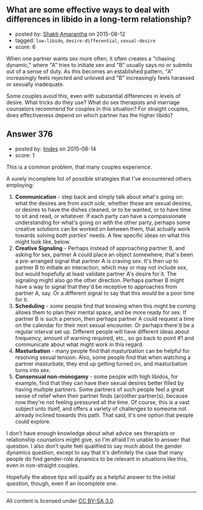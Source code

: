 ## What are some effective ways to deal with differences in libido in a long-term relationship?

- posted by: [Shakti Amarantha](https://stackexchange.com/users/6557352/shakti-amarantha) on 2015-08-12
- tagged: `low-libido`, `desire-differential`, `sexual-desire`
- score: 6

When one partner wants sex more often, it often creates a "chasing dynamic," where "A" tries to initiate sex and "B" usually says no or submits out of a sense of duty.  As this becomes an established pattern, "A" increasingly feels rejected and unloved and "B" increasingly feels harassed or sexually inadequate.

Some couples avoid this, even with substantial differences in levels of desire. What tricks do they use?  What do sex therapists and marriage counselors recommend for couples in this situation?  For straight couples, does effectiveness depend on which partner has the higher libido?


## Answer 376

- posted by: [lindes](https://stackexchange.com/users/120990/lindes) on 2015-08-14
- score: 1

This is a common problem, that many couples experience.

A surely incomplete list of possible strategies that I've encountered others employing:

1. **Communication** - step back and simply talk about what's going on: what the desires are from *each side*, whether those are sexual desires, or desires to have the dishes cleaned, or to be wanted, or to have time to sit and read, or whatever.  If each party can have a compassionate understanding for what's going on with the other party, perhaps some creative solutions can be worked on between them, that actually work towards solving *both parties*' needs. A few specific ideas on what this might look like, below.
1. **Creative Signaling** - Perhaps instead of approaching partner B, and asking for sex, partner A could place an object somewhere, that's been a pre-arranged signal that partner A is craving sex.  It's then up to partner B to initiate an interaction, which may or may not include sex, but would hopefully at least validate partner A's desire for it.  The signaling might also go the other direction.  Perhaps partner B might have a way to signal that they'd be receptive to approaches from partner A, say.  Or a different signal to say that this would be a poor time for it.
1. **Scheduling** - *some* people find that knowing when this might be coming allows them to plan their mental space, and be more ready for sex.  If partner B is such a person, then perhaps partner A could request a time on the calendar for their next sexual encounter.  Or perhaps there'd be a regular interval set up.  Different people will have different ideas about frequency, amount of warning required, etc., so go back to point #1 and communicate about what might work in this regard.
1. **Masturbation** - many people find that masturbation can be helpful for resolving sexual tension.  Also, some people find that when watching a partner masturbate, they end up getting turned on, and masturbation turns into sex.
1. **Consensual non-monogamy** - some people with high libidos, for example, find that they can have their sexual desires better filled by having multiple partners.  Some partners of such people feel a great sense of relief when their partner finds (an)other partner(s), because now they're not feeling pressured all the time.  Of course, this is a vast subject unto itself, and offers a variety of challenges to someone not already inclined towards this path.  That said, it's one option that people could explore.

I don't have enough knowledge about what advice sex therapists or relationship counselors might give, so I'm afraid I'm unable to answer that question.  I also don't quite feel qualified to say much about the gender dynamics question, except to say that it's definitely the case that many people do find gender-role dynamics to be relevant in situations like this, even in non-straight couples.

Hopefully the above tips will qualify as a helpful answer to the initial question, though, even if an incomplete one.



---

All content is licensed under [CC BY-SA 3.0](https://creativecommons.org/licenses/by-sa/3.0/).
